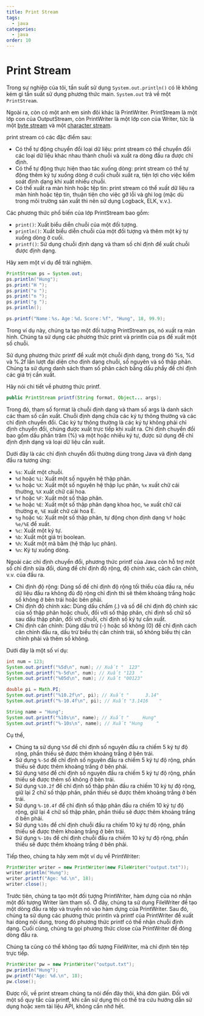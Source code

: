 ```yaml
---
title: Print Stream
tags:
  - java
categories:
  - java
order: 10
---
```

# Print Stream

Trong sự nghiệp của tôi, tần suất sử dụng `System.out.println()` có lẽ không kém gì tần suất sử dụng phương thức main. `System.out` trả về một `PrintStream`.

Ngoài ra, còn có một anh em sinh đôi khác là PrintWriter. PrintStream là một lớp con của OutputStream, còn PrintWriter là một lớp con của Writer, tức là một [byte stream](stream) và một [character stream](character).

print stream có các đặc điểm sau:

* Có thể tự động chuyển đổi loại dữ liệu: print stream có thể chuyển đổi các loại dữ liệu khác nhau thành chuỗi và xuất ra dòng đầu ra được chỉ định.
* Có thể tự động thực hiện thao tác xuống dòng: print stream có thể tự động thêm ký tự xuống dòng ở cuối chuỗi xuất ra, tiện lợi cho việc kiểm soát định dạng khi xuất nhiều chuỗi.
* Có thể xuất ra màn hình hoặc tệp tin: print stream có thể xuất dữ liệu ra màn hình hoặc tệp tin, thuận tiện cho việc gỡ lỗi và ghi log (mặc dù trong môi trường sản xuất thì nên sử dụng Logback, ELK, v.v.).

Các phương thức phổ biến của lớp PrintStream bao gồm:

- `print()`: Xuất biểu diễn chuỗi của một đối tượng.
- `println()`: Xuất biểu diễn chuỗi của một đối tượng và thêm một ký tự xuống dòng ở cuối.
- `printf()`: Sử dụng chuỗi định dạng và tham số chỉ định để xuất chuỗi được định dạng.

Hãy xem một ví dụ để trải nghiệm.

```java
PrintStream ps = System.out;
ps.println("Hung");
ps.print("H ");
ps.print("u ");
ps.print("n ");
ps.print("g ");
ps.println();

ps.printf("Name：%s，Age：%d，Score：%f", "Hung", 18, 99.9);
```

Trong ví dụ này, chúng ta tạo một đối tượng PrintStream ps, nó xuất ra màn hình. Chúng ta sử dụng các phương thức print và println của ps để xuất một số chuỗi.

Sử dụng phương thức printf để xuất một chuỗi định dạng, trong đó %s, %d và %.2f lần lượt đại diện cho định dạng chuỗi, số nguyên và số thập phân. Chúng ta sử dụng danh sách tham số phân cách bằng dấu phẩy để chỉ định các giá trị cần xuất.

Hãy nói chi tiết về phương thức printf.

```java
public PrintStream printf(String format, Object... args);
```

Trong đó, tham số format là chuỗi định dạng và tham số args là danh sách các tham số cần xuất. Chuỗi định dạng chứa các ký tự thông thường và các chỉ định chuyển đổi. Các ký tự thông thường là các ký tự không phải chỉ định chuyển đổi, chúng được xuất trực tiếp khi xuất ra. Chỉ định chuyển đổi bao gồm dấu phần trăm (%) và một hoặc nhiều ký tự, được sử dụng để chỉ định định dạng và loại dữ liệu cần xuất.

Dưới đây là các chỉ định chuyển đổi thường dùng trong Java và định dạng đầu ra tương ứng:

- `%s`: Xuất một chuỗi.
- `%d` hoặc `%i`: Xuất một số nguyên hệ thập phân.
- `%x` hoặc `%X`: Xuất một số nguyên hệ thập lục phân, `%x` xuất chữ cái thường, `%X` xuất chữ cái hoa.
- `%f` hoặc `%F`: Xuất một số thập phân.
- `%e` hoặc `%E`: Xuất một số thập phân dạng khoa học, `%e` xuất chữ cái thường e, `%E` xuất chữ cái hoa E.
- `%g` hoặc `%G`: Xuất một số thập phân, tự động chọn định dạng `%f` hoặc `%e/%E` để xuất.
- `%c`: Xuất một ký tự.
- `%b`: Xuất một giá trị boolean.
- `%h`: Xuất một mã băm (hệ thập lục phân).
- `%n`: Ký tự xuống dòng.

Ngoài các chỉ định chuyển đổi, phương thức printf của Java còn hỗ trợ một số chỉ định sửa đổi, dùng để chỉ định độ rộng, độ chính xác, cách căn chỉnh, v.v. của đầu ra.

- Chỉ định độ rộng: Dùng số để chỉ định độ rộng tối thiểu của đầu ra, nếu dữ liệu đầu ra không đủ độ rộng chỉ định thì sẽ thêm khoảng trắng hoặc số không ở bên trái hoặc bên phải.
- Chỉ định độ chính xác: Dùng dấu chấm (.) và số để chỉ định độ chính xác của số thập phân hoặc chuỗi, đối với số thập phân, chỉ định số chữ số sau dấu thập phân, đối với chuỗi, chỉ định số ký tự cần xuất.
- Chỉ định căn chỉnh: Dùng dấu trừ (-) hoặc số không (0) để chỉ định cách căn chỉnh đầu ra, dấu trừ biểu thị căn chỉnh trái, số không biểu thị căn chỉnh phải và thêm số không.

Dưới đây là một số ví dụ:

```java
int num = 123;
System.out.printf("%5d\n", num); // Xuất "  123"
System.out.printf("%-5d\n", num); // Xuất "123  "
System.out.printf("%05d\n", num); // Xuất "00123"

double pi = Math.PI;
System.out.printf("%10.2f\n", pi); // Xuất "      3.14"
System.out.printf("%-10.4f\n", pi); // Xuất "3.1416    "

String name = "Hung";
System.out.printf("%10s\n", name); // Xuất "     Hung"
System.out.printf("%-10s\n", name); // Xuất "Hung     "
```

Cụ thể,

- Chúng ta sử dụng `%5d` để chỉ định số nguyên đầu ra chiếm 5 ký tự độ rộng, phần thiếu sẽ được thêm khoảng trắng ở bên trái.
- Sử dụng `%-5d` để chỉ định số nguyên đầu ra chiếm 5 ký tự độ rộng, phần thiếu sẽ được thêm khoảng trắng ở bên phải.
- Sử dụng `%05d` để chỉ định số nguyên đầu ra chiếm 5 ký tự độ rộng, phần thiếu sẽ được thêm số không ở bên trái.
- Sử dụng `%10.2f` để chỉ định số thập phân đầu ra chiếm 10 ký tự độ rộng, giữ lại 2 chữ số thập phân, phần thiếu sẽ được thêm khoảng trắng ở bên trái.
- Sử dụng `%-10.4f` để chỉ định số thập phân đầu ra chiếm 10 ký tự độ rộng, giữ lại 4 chữ số thập phân, phần thiếu sẽ được thêm khoảng trắng ở bên phải.
- Sử dụng `%10s` để chỉ định chuỗi đầu ra chiếm 10 ký tự độ rộng, phần thiếu sẽ được thêm khoảng trắng ở bên trái.
- Sử dụng `%-10s` để chỉ định chuỗi đầu ra chiếm 10 ký tự độ rộng, phần thiếu sẽ được thêm khoảng trắng ở bên phải.

Tiếp theo, chúng ta hãy xem một ví dụ về PrintWriter:

```java
PrintWriter writer = new PrintWriter(new FileWriter("output.txt"));
writer.println("Hung");
writer.printf("Age: %d.\n", 18);
writer.close();
```

Trước tiên, chúng ta tạo một đối tượng PrintWriter, hàm dựng của nó nhận một đối tượng Writer làm tham số. Ở đây, chúng ta sử dụng FileWriter để tạo một dòng đầu ra tệp và truyền nó vào hàm dựng của PrintWriter. Sau đó, chúng ta sử dụng các phương thức println và printf của PrintWriter để xuất hai dòng nội dung, trong đó phương thức printf có thể nhận chuỗi định dạng. Cuối cùng, chúng ta gọi phương thức close của PrintWriter để đóng dòng đầu ra.

Chúng ta cũng có thể không tạo đối tượng FileWriter, mà chỉ định tên tệp trực tiếp.

```java
PrintWriter pw = new PrintWriter("output.txt");
pw.println("Hung");
pw.printf("Age: %d.\n", 18);
pw.close();
```

Được rồi, về print stream chúng ta nói đến đây thôi, khá đơn giản. Đối với một số quy tắc của printf, khi cần sử dụng thì có thể tra cứu hướng dẫn sử dụng hoặc xem tài liệu API, không cần nhớ hết.
